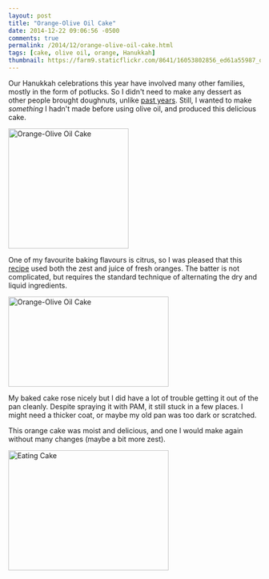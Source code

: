 ```yaml
---
layout: post
title: "Orange-Olive Oil Cake"
date: 2014-12-22 09:06:56 -0500
comments: true
permalink: /2014/12/orange-olive-oil-cake.html
tags: [cake, olive oil, orange, Hanukkah]
thumbnail: https://farm9.staticflickr.com/8641/16053802856_ed61a55987_q.jpg
---
```


Our Hanukkah celebrations this year have involved many other families,
mostly in the form of potlucks. So I didn't need to make any dessert
as other people brought doughnuts, unlike [past years](/tag/hanukkah/). 
Still, I wanted to make _something_ I hadn't made before using olive oil, 
and produced this delicious cake.

<a href="https://www.flickr.com/photos/gnuf/16053802856"
title="Orange-Olive Oil Cake by Eric Fung, on Flickr"><img
src="https://farm9.staticflickr.com/8641/16053802856_ed61a55987_m.jpg"
width="240" height="240" alt="Orange-Olive Oil Cake"></a>

One of my favourite baking flavours is citrus, so I was pleased that
this
[recipe](http://leitesculinaria.com/20321/recipes-portuguese-orange-olive-oil-cake.html) used both the zest and juice of fresh oranges. The batter
is not complicated, but requires the standard technique of
alternating the dry and liquid ingredients.

<a href="https://www.flickr.com/photos/gnuf/15894390647"
title="Orange-Olive Oil Cake by Eric Fung, on Flickr"><img
src="https://farm8.staticflickr.com/7525/15894390647_9cbc45a775_n.jpg"
width="320" height="180" alt="Orange-Olive Oil Cake"></a>

My baked cake rose nicely but I did have a lot of trouble getting it out
of the pan cleanly. Despite spraying it with PAM, it still stuck in a
few places. I might need a thicker coat, or maybe my old pan was too
dark or scratched.

This orange cake was moist and delicious, and one I would make again
without many changes (maybe a bit more zest).

<a href="https://www.flickr.com/photos/gnuf/15896089098" title="Eating
Cake by Eric Fung, on Flickr"><img
src="https://farm8.staticflickr.com/7512/15896089098_ea6148aa89_n.jpg"
width="320" height="240" alt="Eating Cake"></a>
